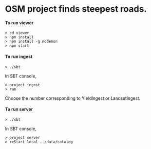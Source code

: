 # OSM project finds steepest roads.
#### To run viewer

```console
> cd viewer
> npm install
> npm install -g nodemon
> npm start
```

#### To run ingest

```console
> ./sbt
```

In SBT console,
```console
> project ingest
> run
```

Choose the number corresponding to YieldIngest or LandsatIngest.

#### To run server

```console
> ./sbt
```


In SBT console,
```console
> project server
> reStart local ../data/catalog
```
